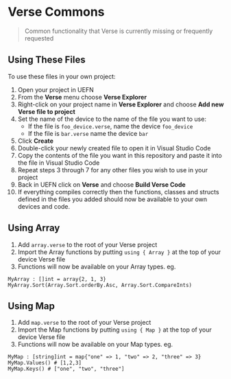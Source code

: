 # Verse Commons

> Common functionality that Verse is currently missing or frequently requested

## Using These Files

To use these files in your own project:

1. Open your project in UEFN
2. From the **Verse** menu choose **Verse Explorer**
3. Right-click on your project name in **Verse Explorer** and choose **Add new Verse file to project**
4. Set the name of the device to the name of the file you want to use:
    - If the file is `foo_device.verse`, name the device `foo_device`
    - If the file is `bar.verse` name the device `bar`
5. Click **Create**
6. Double-click your newly created file to open it in Visual Studio Code
7. Copy the contents of the file you want in this repository and paste it into the file in Visual Studio Code
8. Repeat steps 3 through 7 for any other files you wish to use in your project
9. Back in UEFN click on **Verse** and choose **Build Verse Code**
10. If everything compiles correctly then the functions, classes and structs defined in the files you added should now be available to your own devices and code.

## Using Array

1. Add `array.verse` to the root of your Verse project
2. Import the Array functions by putting `using { Array }` at the top of your device Verse file
3. Functions will now be available on your Array types. eg.

```
MyArray : []int = array{2, 1, 3}
MyArray.Sort(Array.Sort.orderBy.Asc, Array.Sort.CompareInts)
```

## Using Map

1. Add `map.verse` to the root of your Verse project
2. Import the Map functions by putting `using { Map }` at the top of your device Verse file
3. Functions will now be available on your Map types. eg.

```
MyMap : [string]int = map{"one" => 1, "two" => 2, "three" => 3}
MyMap.Values() # [1,2,3]
MyMap.Keys() # ["one", "two", "three"]
```
